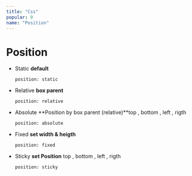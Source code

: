 ```yaml
---
title: "Css"
popular: 0
name: "Position"
---
```


# Position

- Static **default**

  ```
  position: static
  ```

- Relative **box parent**

  ```
  position: relative
  ```

- Absolute **Position by box parent (relative)**top , bottom , left , rigth

  ```
  position: absolute
  ```

- Fixed **set width & heigth**

  ```
  position: fixed
  ```

- Sticky **set Position** top , bottom , left , rigth

  ```
  position: sticky
  ```
